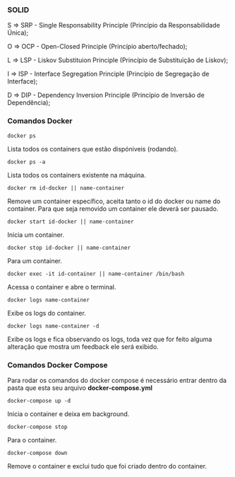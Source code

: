 ### SOLID
S => SRP - Single Responsability Principle (Princípio da Responsabilidade Única);

O => OCP - Open-Closed Principle (Princípio aberto/fechado);

L => LSP - Liskov Substituion Principle (Princípio de Substituição de Liskov);

I => ISP - Interface Segregation Principle (Princípio de Segregação de Interface);

D => DIP - Dependency Inversion Principle (Princípio de Inversão de Dependência);

### Comandos Docker

`docker ps`

Lista todos os containers que estão dispóniveis (rodando).

`docker ps -a`

Lista todos os containers existente na máquina.

`docker rm id-docker || name-container`

Remove um container específico, aceita tanto o id do docker ou name do container.
Para que seja removido um container ele deverá ser pausado.

`docker start id-docker || name-container`

Inicia um container.

`docker stop id-docker || name-container`

Para um container.

`docker exec -it id-container || name-container /bin/bash`

Acessa o container e abre o terminal.

`docker logs name-container`

Exibe os logs do container.

`docker logs name-container -d`

Exibe os logs e fica observando os logs, toda vez que for feito alguma alteração que mostra um feedback ele será exibido.

### Comandos Docker Compose
Para rodar os comandos do docker compose é necessário entrar dentro da pasta que esta seu arquivo **docker-compose.yml**

`docker-compose up -d`

Inicia o container e deixa em background.

`docker-compose stop`

Para o container.

`docker-compose down`

Remove o container e exclui tudo que foi criado dentro do container.